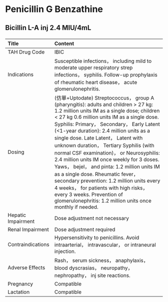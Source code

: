 # Penicillin G Benzathine

## Bicillin L-A inj 2.4 MIU/4mL

##### 

| Title              | Content                                                                                                                                                                                                                                                                                                                                                                                                                                                                                                                                                                                                                                                                                                                     |
|:-------------------|:----------------------------------------------------------------------------------------------------------------------------------------------------------------------------------------------------------------------------------------------------------------------------------------------------------------------------------------------------------------------------------------------------------------------------------------------------------------------------------------------------------------------------------------------------------------------------------------------------------------------------------------------------------------------------------------------------------------------------|
| TAH Drug Code      | IBIC                                                                                                                                                                                                                                                                                                                                                                                                                                                                                                                                                                                                                                                                                                                        |
| Indications        | Susceptible infections， including mild to moderate upper respiratory strep infections， syphilis. Follow-up prophylaxis of rheumatic heart disease， acute glomerulonephritis.                                                                                                                                                                                                                                                                                                                                                                                                                                                                                                                                             |
| Dosing             | (仿單+Uptodate) Streptococcus， group A (pharyngitis): adults and children > 27 kg: 1.2 million units IM as a single dose; children < 27 kg 0.6 million units IM as a single dose. Syphilis: Primary， Secondary， Early Latent (<1-year duration): 2.4 million units as a single dose. Late Latent， Latent with unknown duration， Tertiary Syphilis (with normal CSF examination)， or Neurosyphilis: 2.4 million units IM once weekly for 3 doses. Yaws， bejel， and pinta: 1.2 million units IM as a single dose. Rheumatic fever， secondary prevention: 1.2 million units every 4 weeks， for patients with high risks， every 3 weeks. Prevention of glomerulonephritis: 1.2 million units once monthly if needed. |
| Hepatic Impairment | Dose adjustment not necessary                                                                                                                                                                                                                                                                                                                                                                                                                                                                                                                                                                                                                                                                                               |
| Renal Impairment   | Dose adjustment required                                                                                                                                                                                                                                                                                                                                                                                                                                                                                                                                                                                                                                                                                                    |
| Contraindications  | Hypersensitivity to penicillins. Avoid intraarterial， intravascular， or intraneural injection.                                                                                                                                                                                                                                                                                                                                                                                                                                                                                                                                                                                                                            |
| Adverse Effects    | Rash， serum sickness， anaphylaxis， blood dyscrasias， neuropathy， nephropathy， inj site reactions.                                                                                                                                                                                                                                                                                                                                                                                                                                                                                                                                                                                                                     |
| Pregnancy          | Compatible                                                                                                                                                                                                                                                                                                                                                                                                                                                                                                                                                                                                                                                                                                                  |
| Lactation          | Compatible                                                                                                                                                                                                                                                                                                                                                                                                                                                                                                                                                                                                                                                                                                                  |

